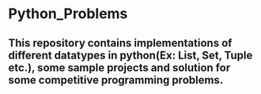 # Python_Problems

## This repository contains implementations of different datatypes in python(Ex: List, Set, Tuple etc.), some sample projects and solution for some competitive programming problems.
